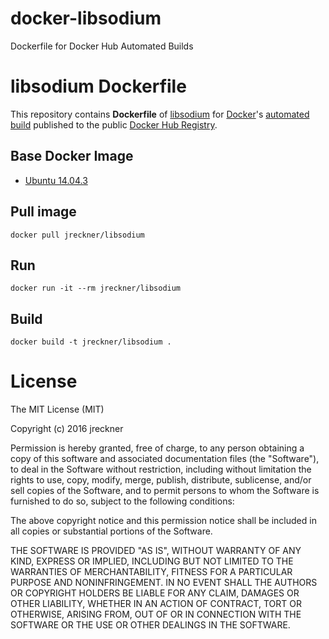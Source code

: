 # docker-libsodium
Dockerfile for Docker Hub Automated Builds

libsodium Dockerfile
====================

This repository contains **Dockerfile** of [libsodium](https://download.libsodium.org/doc/) for 
[Docker](https://www.docker.com/)'s [automated build](https://registry.hub.docker.com/u/jreckner/libsodium/) published 
to the public [Docker Hub Registry](https://registry.hub.docker.com/).

## Base Docker Image

* [Ubuntu 14.04.3](https://registry.hub.docker.com/u/library/ubuntu/)

## Pull image
```
docker pull jreckner/libsodium
```

## Run
```
docker run -it --rm jreckner/libsodium
```

## Build
```
docker build -t jreckner/libsodium .
```

License
=======

The MIT License (MIT)

Copyright (c) 2016 jreckner

Permission is hereby granted, free of charge, to any person obtaining a copy
of this software and associated documentation files (the "Software"), to deal
in the Software without restriction, including without limitation the rights
to use, copy, modify, merge, publish, distribute, sublicense, and/or sell
copies of the Software, and to permit persons to whom the Software is
furnished to do so, subject to the following conditions:

The above copyright notice and this permission notice shall be included in all
copies or substantial portions of the Software.

THE SOFTWARE IS PROVIDED "AS IS", WITHOUT WARRANTY OF ANY KIND, EXPRESS OR
IMPLIED, INCLUDING BUT NOT LIMITED TO THE WARRANTIES OF MERCHANTABILITY,
FITNESS FOR A PARTICULAR PURPOSE AND NONINFRINGEMENT. IN NO EVENT SHALL THE
AUTHORS OR COPYRIGHT HOLDERS BE LIABLE FOR ANY CLAIM, DAMAGES OR OTHER
LIABILITY, WHETHER IN AN ACTION OF CONTRACT, TORT OR OTHERWISE, ARISING FROM,
OUT OF OR IN CONNECTION WITH THE SOFTWARE OR THE USE OR OTHER DEALINGS IN THE
SOFTWARE.

